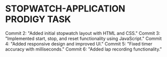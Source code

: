 # STOPWATCH-APPLICATION PRODIGY TASK
Commit 2: "Added initial stopwatch layout with HTML and CSS."
Commit 3: "Implemented start, stop, and reset functionality using JavaScript."
Commit 4: "Added responsive design and improved UI."
Commit 5: "Fixed timer accuracy with milliseconds."
Commit 6: "Added lap recording functionality."
